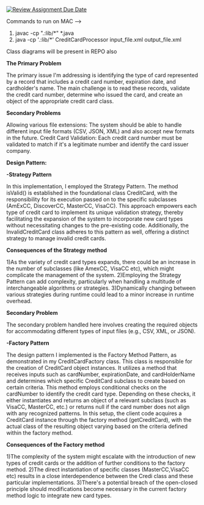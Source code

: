[![Review Assignment Due Date](https://classroom.github.com/assets/deadline-readme-button-24ddc0f5d75046c5622901739e7c5dd533143b0c8e959d652212380cedb1ea36.svg)](https://classroom.github.com/a/MrnpBhWc)

Commands to run on MAC -->

1) javac -cp ".:lib/*" *.java  
2) java -cp '.:lib/*' CreditCardProcessor input_file.xml output_file.xml

Class diagrams will be present in REPO also

**The Primary Problem**

The primary issue I'm addressing is identifying the type of card represented by a record that includes a credit card number, expiration date, and cardholder's name. The main challenge is to read these records, validate the credit card number, determine who issued the card, and create an object of the appropriate credit card class.

**Secondary Problems**

Allowing various file extensions: The system should be able to handle different input file formats (CSV, JSON, XML) and also accept new formats in the future.
Credit Card Validation: Each credit card number must be validated to match if it's a legitimate number and identify the card issuer company.

**Design Pattern:**

**-Strategy Pattern**

In this implementation, I employed the Strategy Pattern. The method isValid() is established in the foundational class CreditCard, with the responsibility for its execution passed on to the specific subclasses (AmExCC, DiscoverCC, MasterCC, VisaCC). This approach empowers each type of credit card to implement its unique validation strategy, thereby facilitating the expansion of the system to incorporate new card types without necessitating changes to the pre-existing code. Additionally, the InvalidCreditCard class adheres to this pattern as well, offering a distinct strategy to manage invalid credit cards.

**Consequences of the Strategy method**

1)As the variety of credit card types expands, there could be an increase in the number of subclasses (like AmexCC, VisaCC etc), which might complicate the management of the system.
2)Employing the Strategy Pattern can add complexity, particularly when handling a multitude of interchangeable algorithms or strategies.
3)Dynamically changing between various strategies during runtime could lead to a minor increase in runtime overhead.

**Secondary Problem**

The secondary problem handled here involves creating the required objects for accommodating different types of input files (e.g., CSV, XML, or JSON).

**-Factory Pattern**

The design pattern I implemented is the Factory Method Pattern, as demonstrated in my CreditCardFactory class. This class is responsible for the creation of CreditCard object instances. It utilizes a method that receives inputs such as cardNumber, expirationDate, and cardHolderName and determines which specific CreditCard subclass to create based on certain criteria. This method employs conditional checks on the cardNumber to identify the credit card type. Depending on these checks, it either instantiates and returns an object of a relevant subclass (such as VisaCC, MasterCC, etc.) or returns null if the card number does not align with any recognized patterns. In this setup, the client code acquires a CreditCard instance through the factory method (getCreditCard), with the actual class of the resulting object varying based on the criteria defined within the factory method.


**Consequences of the Factory method**

1)The complexity of the system might escalate with the introduction of new types of credit cards or the addition of further conditions to the factory method.
2)The direct instantiation of specific classes (MasterCC,VisaCC etc) results in a close interdependence between the Credi class and these particular implementations.
3)There's a potential breach of the open-closed principle should modifications become necessary in the current factory method logic to integrate new card types.


